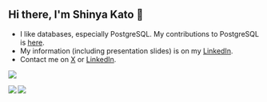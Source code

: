 ## Hi there, I'm Shinya Kato 👋
- I like databases, especially PostgreSQL. My contributions to PostgreSQL is [here](https://git.postgresql.org/gitweb/?p=postgresql.git&a=search&h=HEAD&st=commit&s=Shinya+Kato).
- My information (including presentation slides) is on my [LinkedIn](https://www.linkedin.com/in/shinya-kato-postgresql/).
- Contact me on [X](https://twitter.com/ShinyaKato_) or [LinkedIn](https://www.linkedin.com/in/shinya-kato-postgresql/).

![](http://github-profile-summary-cards.vercel.app/api/cards/profile-details?username=shinyaaa&theme=github)

<a>
  <img align="left" src="http://github-profile-summary-cards.vercel.app/api/cards/repos-per-language?username=shinyaaa&theme=github" />
</a>
<a>
  <img align="left" src="http://github-profile-summary-cards.vercel.app/api/cards/stats?username=shinyaaa&theme=github" />
</a>

